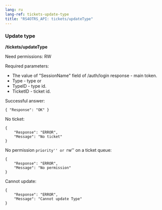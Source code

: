 ```yaml
---
lang: ru
lang-ref: tickets-update-type
title: "RS4OTRS_API: tickets/updateType"
---
```


### Update type

**/tickets/updateType**

Need permissions: RW

Required parameters:

- The value of "SessionName" field of /auth/login response - main token.
- Type - type or
- TypeID - type id.
- TicketID - ticket id.

Successful answer:

```
{ "Response": "OK" }
```

No ticket:

```
{
    "Response": "ERROR",
    "Message": "No ticket"
}
```

No permission ``priority'' or ``rw'' on a ticket queue:

```
{
    "Response": "ERROR",
    "Message": "No permission"
}
```

Cannot update:

```
{
    "Response": "ERROR",
    "Message": "Cannot update Type"
}
```
